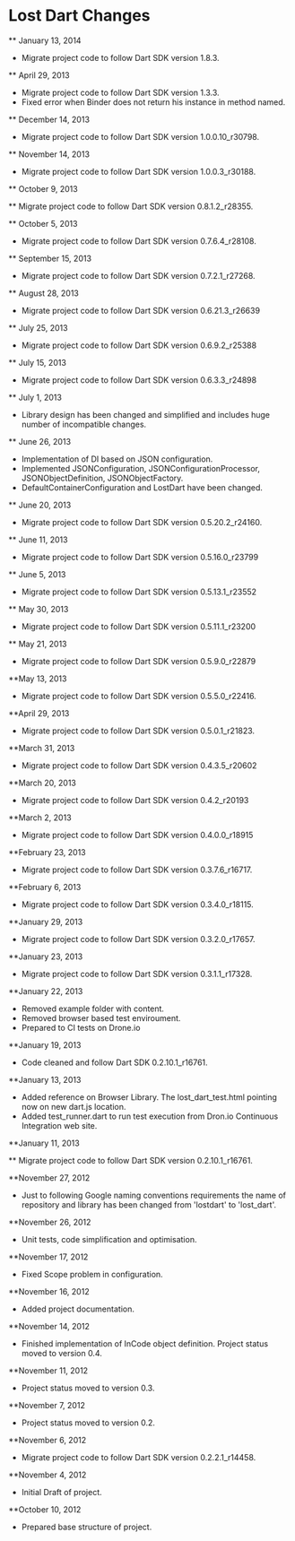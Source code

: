 Lost Dart Changes
==============

** January 13, 2014

* Migrate project code to follow Dart SDK version 1.8.3.

** April 29, 2013

* Migrate project code to follow Dart SDK version 1.3.3.
* Fixed error when Binder does not return his instance in method named.

** December 14, 2013

* Migrate project code to follow Dart SDK version 1.0.0.10_r30798.

** November 14, 2013

* Migrate project code to follow Dart SDK version 1.0.0.3_r30188.

** October 9, 2013

** Migrate project code to follow Dart SDK version 0.8.1.2_r28355.

** October 5, 2013

* Migrate project code to follow Dart SDK version 0.7.6.4_r28108.

** September 15, 2013

* Migrate project code to follow Dart SDK version 0.7.2.1_r27268.

** August 28, 2013

* Migrate project code to follow Dart SDK version 0.6.21.3_r26639

** July 25, 2013

* Migrate project code to follow Dart SDK version 0.6.9.2_r25388

** July 15, 2013

* Migrate project code to follow Dart SDK version 0.6.3.3_r24898

** July 1, 2013

* Library design has been changed and simplified and includes huge number of incompatible changes.

** June 26, 2013

* Implementation of DI based on JSON configuration.
* Implemented JSONConfiguration, JSONConfigurationProcessor, JSONObjectDefinition, JSONObjectFactory.
* DefaultContainerConfiguration and LostDart have been changed.

** June 20, 2013

* Migrate project code to follow Dart SDK version 0.5.20.2_r24160. 

** June 11, 2013

* Migrate project code to follow Dart SDK version 0.5.16.0_r23799

** June 5, 2013

* Migrate project code to follow Dart SDK version 0.5.13.1_r23552

** May 30, 2013

* Migrate project code to follow Dart SDK version 0.5.11.1_r23200

** May 21, 2013

* Migrate project code to follow Dart SDK version 0.5.9.0_r22879

**May 13, 2013

* Migrate project code to follow Dart SDK version 0.5.5.0_r22416.

**April 29, 2013

* Migrate project code to follow Dart SDK version 0.5.0.1_r21823.

**March 31, 2013

* Migrate project code to follow Dart SDK version 0.4.3.5_r20602

**March 20, 2013

* Migrate project code to follow Dart SDK version 0.4.2_r20193

**March 2, 2013

* Migrate project code to follow Dart SDK version 0.4.0.0_r18915

**February 23, 2013

* Migrate project code to follow Dart SDK version  0.3.7.6_r16717.

**February 6, 2013

* Migrate project code to follow Dart SDK version 0.3.4.0_r18115.

**January 29, 2013

* Migrate project code to follow Dart SDK version 0.3.2.0_r17657.

**January 23, 2013

* Migrate project code to follow Dart SDK version 0.3.1.1_r17328.

**January 22, 2013

* Removed example folder with content.
* Removed browser based test enviroument.
* Prepared to CI tests on Drone.io

**January 19, 2013

* Code cleaned and follow Dart SDK 0.2.10.1_r16761.

**January 13, 2013

* Added reference on Browser Library. The lost_dart_test.html pointing now on new dart.js location.
* Added test_runner.dart to run test execution from Dron.io Continuous Integration web site.

**January 11, 2013

** Migrate project code to follow Dart SDK version 0.2.10.1_r16761.

**November 27, 2012

* Just to following Google naming conventions requirements the name of repository and library has been changed from 'lostdart' to 'lost_dart'.

**November 26, 2012

* Unit tests, code simplification and optimisation.

**November 17, 2012

* Fixed Scope problem in configuration.

**November 16, 2012

* Added project documentation.

**November 14, 2012

* Finished implementation of InCode object definition. Project status moved to version 0.4.

**November 11, 2012

* Project status moved to version 0.3.

**November 7, 2012

* Project status moved to version 0.2.

**November 6, 2012

* Migrate project code to follow Dart SDK version 0.2.2.1_r14458.

**November 4, 2012

* Initial Draft of project.

**October 10, 2012

* Prepared base structure of project.
